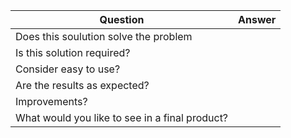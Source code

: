 |Question|Answer|
|--------|------|
|Does this soulution solve the problem||
|Is this solution required?||
|Consider easy to use?||
|Are the results as expected?||
|Improvements?||
|What would you like to see in a final product?||
